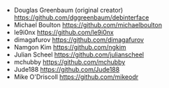* Douglas Greenbaum (original creator) https://github.com/dggreenbaum/debinterface
* Michael Boulton https://github.com/michaelboulton
* le9i0nx https://github.com/le9i0nx
* dimagafurov https://github.com/dimagafurov
* Namgon Kim https://github.com/ngkim
* Julian Scheel https://github.com/julianscheel
* mchubby https://github.com/mchubby
* Jude188 https://github.com/Jude188
* Mike O'Driscoll https://github.com/mikeodr
